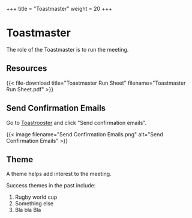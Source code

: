 +++
title =  "Toastmaster"
weight = 20
+++

# Toastmaster

The role of the Toastmaster is to run the meeting.

## Resources

{{< file-download title="Toastmaster Run Sheet" filename="Toastmaster Run Sheet.pdf" >}}

## Send Confirmation Emails

Go to [Toastrooster](https://toastrooster.com/dawnspeakers) and click "Send confirmation emails".

{{< image filename="Send Confirmation Emails.png" alt="Send Confirmation Emails" >}}

## Theme

A theme helps add interest to the meeting.

Success themes in the past include:

1. Rugby world cup
1. Something else
1. Bla bla Bla
